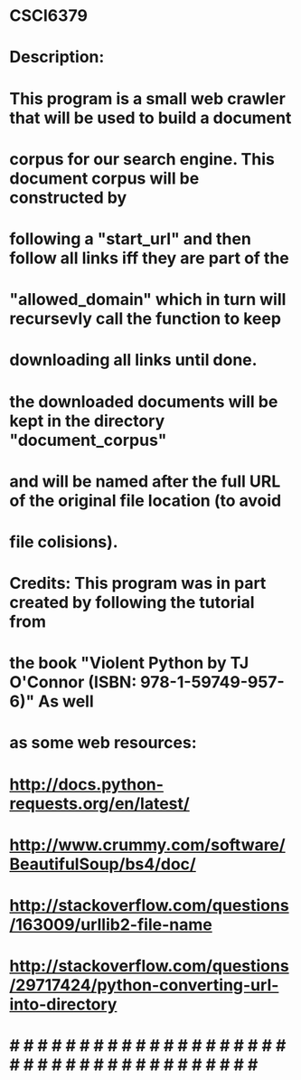 # CSCI6379
# Description:
# This program is a small web crawler that will be used to build a document
# corpus for our search engine. This document corpus will be constructed by
# following a "start_url" and then follow all links iff they are part of the
# "allowed_domain" which in turn will recursevly call the function to keep
# downloading all links until done.
# the downloaded documents will be kept in the directory "document_corpus"
# and will be named after the full URL of the original file location (to avoid
# file colisions).
#
#
# Credits:  This program was in part created by following the tutorial from
# the book "Violent Python by TJ O'Connor (ISBN: 978-1-59749-957-6)" As well
# as some web resources:
# http://docs.python-requests.org/en/latest/
# http://www.crummy.com/software/BeautifulSoup/bs4/doc/
# http://stackoverflow.com/questions/163009/urllib2-file-name
# http://stackoverflow.com/questions/29717424/python-converting-url-into-directory
#
# # # # # # # # # # # # # # # # # # # # # # # # # # # # # # # # # # # # # # # #
